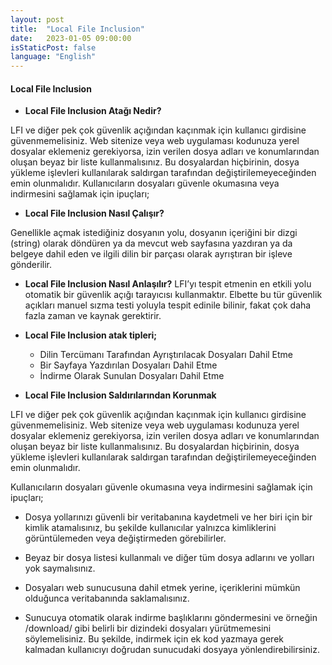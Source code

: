 ```yaml
---
layout: post
title:  "Local File Inclusion"
date:   2023-01-05 09:00:00
isStaticPost: false
language: "English"
---
```


#### **Local File Inclusion**

- **Local File Inclusion Atağı Nedir?** 

LFI ve diğer pek çok güvenlik açığından kaçınmak için kullanıcı girdisine güvenmemelisiniz. Web sitenize veya web uygulaması kodunuza yerel dosyalar eklemeniz gerekiyorsa, izin verilen dosya adları ve konumlarından oluşan beyaz bir liste kullanmalısınız. Bu dosyalardan hiçbirinin, dosya yükleme işlevleri kullanılarak saldırgan tarafından değiştirilemeyeceğinden emin olunmalıdır. Kullanıcıların dosyaları güvenle okumasına veya indirmesini sağlamak için ipuçları;

- **Local File Inclusion Nasıl Çalışır?**

Genellikle açmak istediğiniz dosyanın yolu, dosyanın içeriğini bir dizgi (string) olarak döndüren ya da mevcut web sayfasına yazdıran ya da belgeye dahil eden ve ilgili dilin bir parçası olarak ayrıştıran bir işleve gönderilir.

- **Local File Inclusion Nasıl Anlaşılır?**
LFI’yı tespit etmenin en etkili yolu otomatik bir güvenlik açığı tarayıcısı kullanmaktır. Elbette bu tür güvenlik açıkları manuel sızma testi yoluyla tespit edinile bilinir, fakat çok daha fazla zaman ve kaynak gerektirir.

- **Local File Inclusion atak tipleri;**

  - Dilin Tercümanı Tarafından Ayrıştırılacak Dosyaları Dahil Etme
  - Bir Sayfaya Yazdırılan Dosyaları Dahil Etme
  - İndirme Olarak Sunulan Dosyaları Dahil Etme

- **Local File Inclusion Saldırılarından Korunmak**

LFI ve diğer pek çok güvenlik açığından kaçınmak için kullanıcı girdisine güvenmemelisiniz. Web sitenize veya web uygulaması kodunuza yerel dosyalar eklemeniz gerekiyorsa, izin verilen dosya adları ve konumlarından oluşan beyaz bir liste kullanmalısınız. Bu dosyalardan hiçbirinin, dosya yükleme işlevleri kullanılarak saldırgan tarafından değiştirilemeyeceğinden emin olunmalıdır.

Kullanıcıların dosyaları güvenle okumasına veya indirmesini sağlamak için ipuçları;

- Dosya yollarınızı güvenli bir veritabanına kaydetmeli ve her biri için bir kimlik atamalısınız, bu şekilde kullanıcılar yalnızca kimliklerini görüntülemeden veya değiştirmeden görebilirler.

- Beyaz bir dosya listesi kullanmalı ve diğer tüm dosya adlarını ve yolları yok saymalısınız.

- Dosyaları web sunucusuna dahil etmek yerine, içeriklerini mümkün olduğunca veritabanında saklamalısınız.

- Sunucuya otomatik olarak indirme başlıklarını göndermesini ve örneğin /download/ gibi belirli bir dizindeki dosyaları yürütmemesini söylemelisiniz. Bu şekilde, indirmek için ek kod yazmaya gerek kalmadan kullanıcıyı doğrudan sunucudaki dosyaya yönlendirebilirsiniz.


